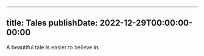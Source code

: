 
---
title: Tales
publishDate: 2022-12-29T00:00:00-00:00
---

A beautiful tale is easier to believe in.
